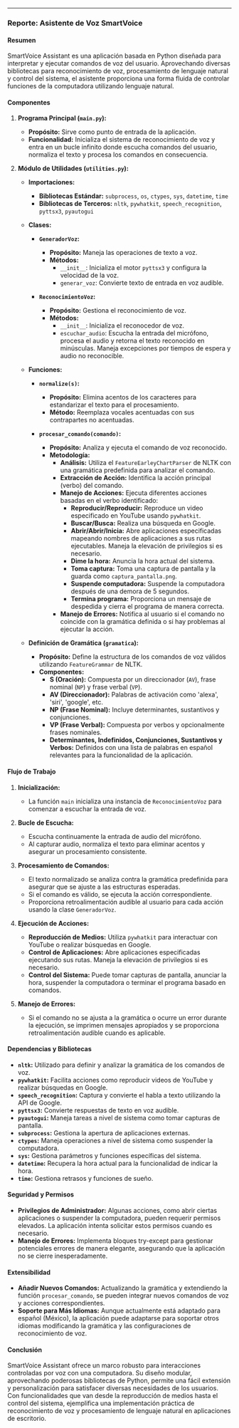 ---

### Reporte: Asistente de Voz SmartVoice

#### Resumen

SmartVoice Assistant es una aplicación basada en Python diseñada para interpretar y ejecutar comandos de voz del usuario. Aprovechando diversas bibliotecas para reconocimiento de voz, procesamiento de lenguaje natural y control del sistema, el asistente proporciona una forma fluida de controlar funciones de la computadora utilizando lenguaje natural.

#### Componentes

1. **Programa Principal (`main.py`):**

   - **Propósito:** Sirve como punto de entrada de la aplicación.
   - **Funcionalidad:** Inicializa el sistema de reconocimiento de voz y entra en un bucle infinito donde escucha comandos del usuario, normaliza el texto y procesa los comandos en consecuencia.

2. **Módulo de Utilidades (`utilities.py`):**

   - **Importaciones:**

     - **Bibliotecas Estándar:** `subprocess`, `os`, `ctypes`, `sys`, `datetime`, `time`
     - **Bibliotecas de Terceros:** `nltk`, `pywhatkit`, `speech_recognition`, `pyttsx3`, `pyautogui`

   - **Clases:**

     - **`GeneradorVoz`:**

       - **Propósito:** Maneja las operaciones de texto a voz.
       - **Métodos:**
         - `__init__`: Inicializa el motor `pyttsx3` y configura la velocidad de la voz.
         - `generar_voz`: Convierte texto de entrada en voz audible.

     - **`ReconocimientoVoz`:**
       - **Propósito:** Gestiona el reconocimiento de voz.
       - **Métodos:**
         - `__init__`: Inicializa el reconocedor de voz.
         - `escuchar_audio`: Escucha la entrada del micrófono, procesa el audio y retorna el texto reconocido en minúsculas. Maneja excepciones por tiempos de espera y audio no reconocible.

   - **Funciones:**

     - **`normalize(s)`:**

       - **Propósito:** Elimina acentos de los caracteres para estandarizar el texto para el procesamiento.
       - **Método:** Reemplaza vocales acentuadas con sus contrapartes no acentuadas.

     - **`procesar_comando(comando)`:**
       - **Propósito:** Analiza y ejecuta el comando de voz reconocido.
       - **Metodología:**
         - **Análisis:** Utiliza el `FeatureEarleyChartParser` de NLTK con una gramática predefinida para analizar el comando.
         - **Extracción de Acción:** Identifica la acción principal (verbo) del comando.
         - **Manejo de Acciones:** Ejecuta diferentes acciones basadas en el verbo identificado:
           - **Reproducir/Reproducir:** Reproduce un video especificado en YouTube usando `pywhatkit`.
           - **Buscar/Busca:** Realiza una búsqueda en Google.
           - **Abrir/Abrir/Inicia:** Abre aplicaciones especificadas mapeando nombres de aplicaciones a sus rutas ejecutables. Maneja la elevación de privilegios si es necesario.
           - **Dime la hora:** Anuncia la hora actual del sistema.
           - **Toma captura:** Toma una captura de pantalla y la guarda como `captura_pantalla.png`.
           - **Suspende computadora:** Suspende la computadora después de una demora de 5 segundos.
           - **Termina programa:** Proporciona un mensaje de despedida y cierra el programa de manera correcta.
         - **Manejo de Errores:** Notifica al usuario si el comando no coincide con la gramática definida o si hay problemas al ejecutar la acción.

   - **Definición de Gramática (`gramatica`):**

     - **Propósito:** Define la estructura de los comandos de voz válidos utilizando `FeatureGrammar` de NLTK.
     - **Componentes:**
       - **S (Oración):** Compuesta por un direccionador (`AV`), frase nominal (`NP`) y frase verbal (`VP`).
       - **AV (Direccionador):** Palabras de activación como 'alexa', 'siri', 'google', etc.
       - **NP (Frase Nominal):** Incluye determinantes, sustantivos y conjunciones.
       - **VP (Frase Verbal):** Compuesta por verbos y opcionalmente frases nominales.
       - **Determinantes, Indefinidos, Conjunciones, Sustantivos y Verbos:** Definidos con una lista de palabras en español relevantes para la funcionalidad de la aplicación.

#### Flujo de Trabajo

1. **Inicialización:**

   - La función `main` inicializa una instancia de `ReconocimientoVoz` para comenzar a escuchar la entrada de voz.

2. **Bucle de Escucha:**

   - Escucha continuamente la entrada de audio del micrófono.
   - Al capturar audio, normaliza el texto para eliminar acentos y asegurar un procesamiento consistente.

3. **Procesamiento de Comandos:**

   - El texto normalizado se analiza contra la gramática predefinida para asegurar que se ajuste a las estructuras esperadas.
   - Si el comando es válido, se ejecuta la acción correspondiente.
   - Proporciona retroalimentación audible al usuario para cada acción usando la clase `GeneradorVoz`.

4. **Ejecución de Acciones:**

   - **Reproducción de Medios:** Utiliza `pywhatkit` para interactuar con YouTube o realizar búsquedas en Google.
   - **Control de Aplicaciones:** Abre aplicaciones especificadas ejecutando sus rutas. Maneja la elevación de privilegios si es necesario.
   - **Control del Sistema:** Puede tomar capturas de pantalla, anunciar la hora, suspender la computadora o terminar el programa basado en comandos.

5. **Manejo de Errores:**

   - Si el comando no se ajusta a la gramática o ocurre un error durante la ejecución, se imprimen mensajes apropiados y se proporciona retroalimentación audible cuando es aplicable.

#### Dependencias y Bibliotecas

- **`nltk`:** Utilizado para definir y analizar la gramática de los comandos de voz.
- **`pywhatkit`:** Facilita acciones como reproducir videos de YouTube y realizar búsquedas en Google.
- **`speech_recognition`:** Captura y convierte el habla a texto utilizando la API de Google.
- **`pyttsx3`:** Convierte respuestas de texto en voz audible.
- **`pyautogui`:** Maneja tareas a nivel de sistema como tomar capturas de pantalla.
- **`subprocess`:** Gestiona la apertura de aplicaciones externas.
- **`ctypes`:** Maneja operaciones a nivel de sistema como suspender la computadora.
- **`sys`:** Gestiona parámetros y funciones específicas del sistema.
- **`datetime`:** Recupera la hora actual para la funcionalidad de indicar la hora.
- **`time`:** Gestiona retrasos y funciones de sueño.

#### Seguridad y Permisos

- **Privilegios de Administrador:** Algunas acciones, como abrir ciertas aplicaciones o suspender la computadora, pueden requerir permisos elevados. La aplicación intenta solicitar estos permisos cuando es necesario.
- **Manejo de Errores:** Implementa bloques try-except para gestionar potenciales errores de manera elegante, asegurando que la aplicación no se cierre inesperadamente.

#### Extensibilidad

- **Añadir Nuevos Comandos:** Actualizando la gramática y extendiendo la función `procesar_comando`, se pueden integrar nuevos comandos de voz y acciones correspondientes.
- **Soporte para Más Idiomas:** Aunque actualmente está adaptado para español (México), la aplicación puede adaptarse para soportar otros idiomas modificando la gramática y las configuraciones de reconocimiento de voz.

#### Conclusión

SmartVoice Assistant ofrece un marco robusto para interacciones controladas por voz con una computadora. Su diseño modular, aprovechando poderosas bibliotecas de Python, permite una fácil extensión y personalización para satisfacer diversas necesidades de los usuarios. Con funcionalidades que van desde la reproducción de medios hasta el control del sistema, ejemplifica una implementación práctica de reconocimiento de voz y procesamiento de lenguaje natural en aplicaciones de escritorio.
